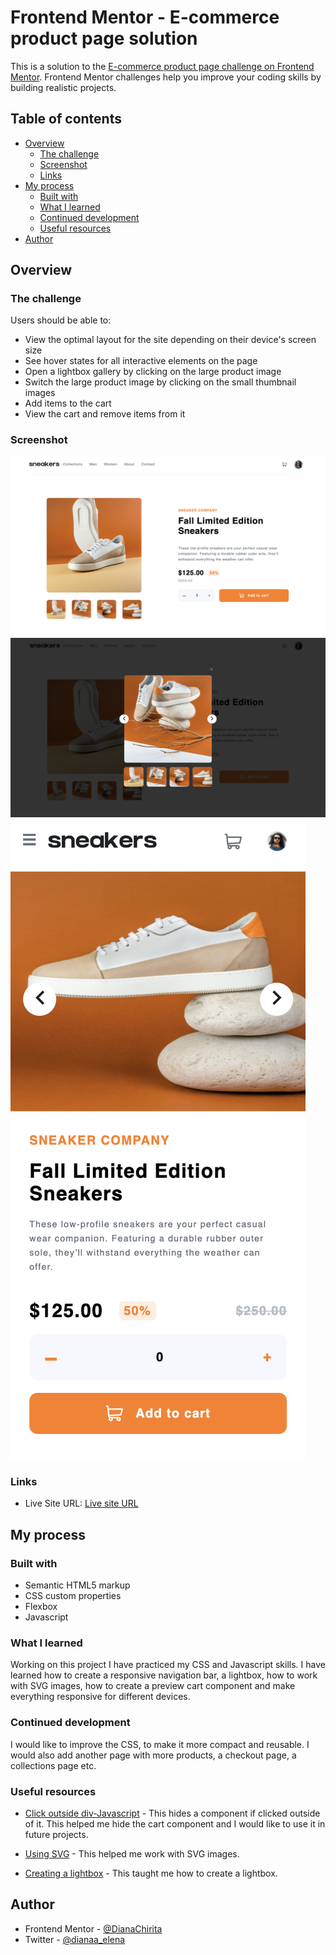 # Frontend Mentor - E-commerce product page solution

This is a solution to the [E-commerce product page challenge on Frontend Mentor](https://www.frontendmentor.io/challenges/ecommerce-product-page-UPsZ9MJp6). Frontend Mentor challenges help you improve your coding skills by building realistic projects.

## Table of contents

- [Overview](#overview)
  - [The challenge](#the-challenge)
  - [Screenshot](#screenshot)
  - [Links](#links)
- [My process](#my-process)
  - [Built with](#built-with)
  - [What I learned](#what-i-learned)
  - [Continued development](#continued-development)
  - [Useful resources](#useful-resources)
- [Author](#author)

## Overview

### The challenge

Users should be able to:

- View the optimal layout for the site depending on their device's screen size
- See hover states for all interactive elements on the page
- Open a lightbox gallery by clicking on the large product image
- Switch the large product image by clicking on the small thumbnail images
- Add items to the cart
- View the cart and remove items from it

### Screenshot

![Screenshot](e-commerce-page.png)
![Screenshot](e-commerce-page-lightbox.png)
![Screenshot](e-commerce-page-mobile.png)


### Links

- Live Site URL: [Live site URL](https://dianachirita.github.io/ecommerce-product-page/)

## My process

### Built with

- Semantic HTML5 markup
- CSS custom properties
- Flexbox
- Javascript

### What I learned

Working on this project I have practiced my CSS and Javascript skills. I have learned how to create a responsive navigation bar, a lightbox, how to work with SVG images, how to create a preview cart component and make everything responsive for different devices.

### Continued development

I would like to improve the CSS, to make it more compact and reusable. I would also add another page with more products, a checkout page, a collections page etc.

### Useful resources

- [Click outside div-Javascript](https://www.techiedelight.com/hide-div-click-outside-javascript/) - This hides a component if clicked outside of it. This helped me hide the cart component and I would like to use it in future projects.

- [Using SVG](https://css-tricks.com/using-svg/) - This helped me work with SVG images.

- [Creating a lightbox](https://www.youtube.com/watch?v=uKVVSwXdLr0) - This taught me how to create a lightbox.

## Author

- Frontend Mentor - [@DianaChirita](https://www.frontendmentor.io/profile/DianaChirita)
- Twitter - [@dianaa_elena](https://twitter.com/dianaa_elena)
